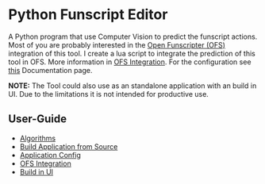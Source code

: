 # Python Funscript Editor

A Python program that use Computer Vision to predict the funscript actions. Most of you are probably interested in the [Open Funscripter (OFS)](https://github.com/OpenFunscripter/OFS) integration of this tool. I create a lua script to integrate the prediction of this tool in OFS. More information in [OFS Integration](user-guide/ofs-integration/index.html). For the configuration see [this](user-guide/config/index.html) Documentation page.

**NOTE:** The Tool could also use as an standalone application with an build in UI. Due to the limitations it is not intended for productive use.

## User-Guide

- [Algorithms](user-guide/algorithms.html)
- [Build Application from Source](user-guide/build.html)
- [Application Config](user-guide/config.html)
- [OFS Integration](user-guide/ofs-integration.html)
- [Build in UI](user-guide/ui.html)
